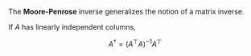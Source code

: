 The **Moore-Penrose** inverse generalizes the notion of a matrix inverse.

If $A$ has linearly independent columns,

$$
A^\dagger = (A^\top A)^{-1}A^\top
$$